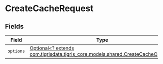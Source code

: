 # CreateCacheRequest


## Fields

| Field                                                                                                                        | Type                                                                                                                         | Required                                                                                                                     | Description                                                                                                                  |
| ---------------------------------------------------------------------------------------------------------------------------- | ---------------------------------------------------------------------------------------------------------------------------- | ---------------------------------------------------------------------------------------------------------------------------- | ---------------------------------------------------------------------------------------------------------------------------- |
| `options`                                                                                                                    | [Optional<? extends com.tigrisdata.tigris_core.models.shared.CreateCacheOptions>](../../models/shared/CreateCacheOptions.md) | :heavy_minus_sign:                                                                                                           | N/A                                                                                                                          |